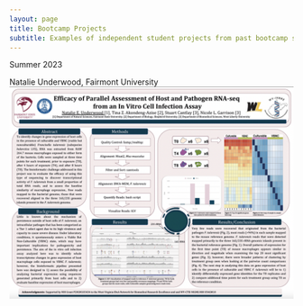 ```yaml
---
layout: page
title: Bootcamp Projects
subtitle: Examples of independent student projects from past bootcamp sessions.
---
```

Summer 2023

Natalie Underwood, Fairmont University
![Natatlie's Project](/assets/img/NUnderwood.png)
